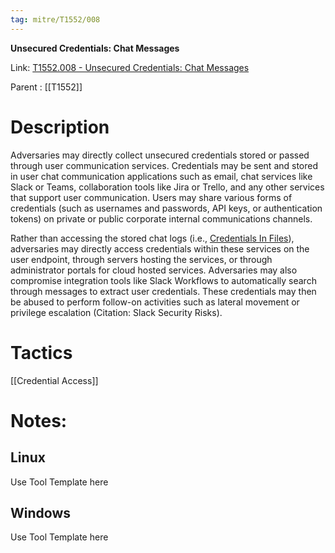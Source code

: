 ```yaml
---
tag: mitre/T1552/008
---
```


**Unsecured Credentials: Chat Messages**

Link: [T1552.008 - Unsecured Credentials: Chat Messages](https://attack.mitre.org/techniques/T1552/008)

Parent : [[T1552]]


# Description

Adversaries may directly collect unsecured credentials stored or passed through user communication services. Credentials may be sent and stored in user chat communication applications such as email, chat services like Slack or Teams, collaboration tools like Jira or Trello, and any other services that support user communication. Users may share various forms of credentials (such as usernames and passwords, API keys, or authentication tokens) on private or public corporate internal communications channels.

Rather than accessing the stored chat logs (i.e., [Credentials In Files](https://attack.mitre.org/techniques/T1552/001)), adversaries may directly access credentials within these services on the user endpoint, through servers hosting the services, or through administrator portals for cloud hosted services. Adversaries may also compromise integration tools like Slack Workflows to automatically search through messages to extract user credentials. These credentials may then be abused to perform follow-on activities such as lateral movement or privilege escalation (Citation: Slack Security Risks).

# Tactics


[[Credential Access]]


# Notes:

## Linux

Use Tool Template here

## Windows

Use Tool Template here